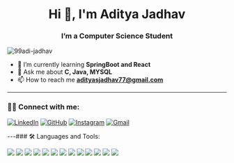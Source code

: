 <h1 align="center">Hi 👋, I'm Aditya Jadhav</h1>
<h3 align="center">I’m a Computer Science Student</h3>

<p align="left"> <img src="https://komarev.com/ghpvc/?username=99adi-jadhav&label=Profile%20views&color=0e75b6&style=flat" alt="99adi-jadhav" /> </p>

- 🌱 I’m currently learning **SpringBoot and React**
- 💬 Ask me about **C, Java, MYSQL**
- 📫 How to reach me **adityasjadhav77@gmail.com**

---

### 🧑‍💻 Connect with me:

[![LinkedIn](https://img.shields.io/badge/LinkedIn-blue?logo=linkedin&style=for-the-badge)](https://www.linkedin.com/in/aditya-jadhav-549063249/)
[![GitHub](https://img.shields.io/badge/GitHub-black?logo=github&style=for-the-badge)](https://github.com/99adi-jadhav)
[![Instagram](https://img.shields.io/badge/Instagram-purple?logo=instagram&style=for-the-badge)](https://www.instagram.com/the_adi_jadhav/)
[![Gmail](https://img.shields.io/badge/Gmail-red?logo=gmail&style=for-the-badge)](mailto:adityasjadhav77@gmail.com)

---### 🛠️ Languages and Tools:

<p align="left">
  <img src="https://img.shields.io/badge/HTML5-E34F26?style=for-the-badge&logo=html5&logoColor=white" />
  <img src="https://img.shields.io/badge/CSS3-1572B6?style=for-the-badge&logo=css3&logoColor=white" />
  <img src="https://img.shields.io/badge/JavaScript-F7DF1E?style=for-the-badge&logo=javascript&logoColor=black" />
  <img src="https://img.shields.io/badge/Java-007396?style=for-the-badge&logo=java&logoColor=white" />
  <img src="https://img.shields.io/badge/Spring%20Boot-6DB33F?style=for-the-badge&logo=springboot&logoColor=white" />
  <img src="https://img.shields.io/badge/MongoDB-47A248?style=for-the-badge&logo=mongodb&logoColor=white" />
  <img src="https://img.shields.io/badge/MySQL-4479A1?style=for-the-badge&logo=mysql&logoColor=white" />
  <img src="https://img.shields.io/badge/Postman-FF6C37?style=for-the-badge&logo=postman&logoColor=white" />
  <img src="https://img.shields.io/badge/Linux-FCC624?style=for-the-badge&logo=linux&logoColor=black" />
  <img src="https://img.shields.io/badge/Git-F05032?style=for-the-badge&logo=git&logoColor=white" />
  <img src="https://img.shields.io/badge/C-A8B9CC?style=for-the-badge&logo=c&logoColor=white" />
  <img src="https://img.shields.io/badge/C++-00599C?style=for-the-badge&logo=c%2B%2B&logoColor=white" />
  <img src="https://img.shields.io/badge/Visual%20Studio%20Code-007ACC?style=for-the-badge&logo=visualstudiocode&logoColor=white" />
</p>
